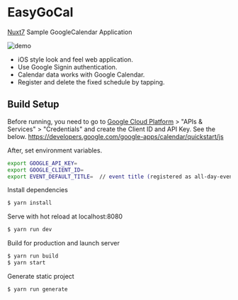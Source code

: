 # EasyGoCal

[Nuxt7](https://github.com/nuxt-community/nuxt7) Sample GoogleCalendar Application

![demo](https://github.com/hide212131/nuxt7-googlecal-example/wiki/images/readme.gif)

- iOS style look and feel web application.
- Use Google Signin authentication.
- Calendar data works with Google Calendar.
- Register and delete the fixed schedule by tapping.

## Build Setup

Before running, you need to go to [Google Cloud Platform](https://console.cloud.google.com/) >
"APIs & Services" > "Credentials" and create the Client ID and API Key. See the below.
https://developers.google.com/google-apps/calendar/quickstart/js

After, set environment variables.

```bash
export GOOGLE_API_KEY=
export GOOGLE_CLIENT_ID=
export EVENT_DEFAULT_TITLE=  // event title (registered as all-day-event).
```

Install dependencies
``` bash
$ yarn install
```

Serve with hot reload at localhost:8080
``` bash
$ yarn run dev
```

Build for production and launch server
``` bash
$ yarn run build
$ yarn start
```

Generate static project
``` bash
$ yarn run generate
```
